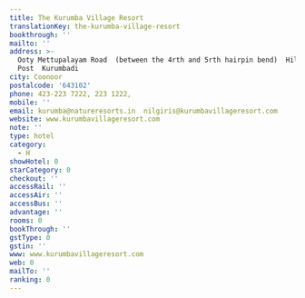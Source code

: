 ```yaml
---
title: The Kurumba Village Resort
translationKey: the-kurumba-village-resort
bookthrough: ''
mailto: ''
address: >-
  Ooty Mettupalayam Road  (between the 4rth and 5rth hairpin bend)  Hill Grove
  Post  Kurumbadi
city: Coonoor
postalcode: '643102'
phone: 423-223 7222, 223 1222,
mobile: ''
email: kurumba@natureresorts.in  nilgiris@kurumbavillageresort.com
website: www.kurumbavillageresort.com
note: ''
type: hotel
category:
  - H
showHotel: 0
starCategory: 0
checkout: ''
accessRail: ''
accessAir: ''
accessBus: ''
advantage: ''
rooms: 0
bookThrough: ''
gstType: 0
gstin: ''
www: www.kurumbavillageresort.com
web: 0
mailTo: ''
ranking: 0
---
```







